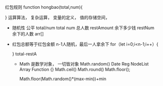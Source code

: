 红包规则
function hongbao(total,num){

}
运算算法， 复杂运算， 变量的定义， 值的存储空间，
- 随机性
  公平 total/num 
  total num 总人数
  restAmount 余下多少钱
  restNum 余下的人数 
  arr[] 
- 红包总额等于红包金额
  n-1人随机，最后一人拿余下
  for（let i=0;i<n-1;i++）{

  }
  total-restA


  - Math 是数学对象， 一切皆对象
    Math.random() Date Reg NodeList Array
    Function {}
    Math.ceil()  Math.round()  Math.floor();

    Math.floor(Math.random()*(max-min))+min

